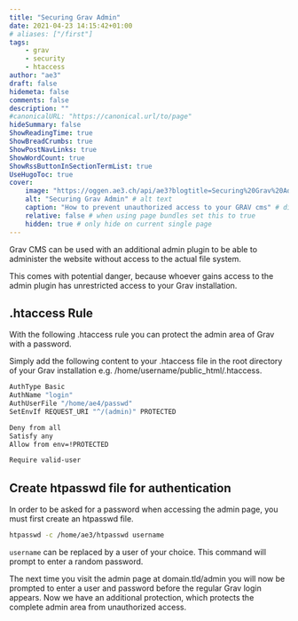 ```yaml
---
title: "Securing Grav Admin"
date: 2021-04-23 14:15:42+01:00
# aliases: ["/first"]
tags:
    - grav
    - security
    - htaccess
author: "ae3"
draft: false
hidemeta: false
comments: false
description: ""
#canonicalURL: "https://canonical.url/to/page"
hideSummary: false
ShowReadingTime: true
ShowBreadCrumbs: true
ShowPostNavLinks: true
ShowWordCount: true
ShowRssButtonInSectionTermList: true
UseHugoToc: true
cover:
    image: "https://oggen.ae3.ch/api/ae3?blogtitle=Securing%20Grav%20Admin" # image path/url
    alt: "Securing Grav Admin" # alt text
    caption: "How to prevent unauthorized access to your GRAV cms" # display caption under cover
    relative: false # when using page bundles set this to true
    hidden: true # only hide on current single page
---
```

Grav CMS can be used with an additional admin plugin to be able to administer the website without access to the actual file system.

This comes with potential danger, because whoever gains access to the admin plugin has unrestricted access to your Grav installation.

## .htaccess Rule
With the following .htaccess rule you can protect the admin area of Grav with a password.

Simply add the following content to your .htaccess file in the root directory of your Grav installation e.g. /home/username/public_html/.htaccess.

```bash .htaccess
AuthType Basic
AuthName "login"
AuthUserFile "/home/ae4/passwd"
SetEnvIf REQUEST_URI "^/(admin)" PROTECTED

Deny from all
Satisfy any
Allow from env=!PROTECTED

Require valid-user
```
## Create htpasswd file for authentication
In order to be asked for a password when accessing the admin page, you must first create an htpasswd file.
```bash
htpasswd -c /home/ae3/htpasswd username
```
`username` can be replaced by a user of your choice. This command will prompt to enter a random password.

The next time you visit the admin page at domain.tld/admin you will now be prompted to enter a user and password before the regular Grav login appears. Now we have an additional protection, which protects the complete admin area from unauthorized access.